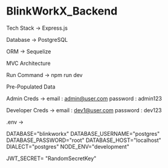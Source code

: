 # BlinkWorkX_Backend

Tech Stack -> Express.js

Database -> PostgreSQL

ORM -> Sequelize

MVC Architecture

Run Command -> npm run dev

Pre-Populated Data

Admin Creds -> 
      email : admin@user.com
      password : admin123

Developer Creds -> 
      email : dev1@user.com
      password : dev123

.env ->

DATABASE="blinkworkx"
DATABASE_USERNAME="postgres"
DATABASE_PASSWORD="root"
DATABASE_HOST="localhost"
DIALECT="postgres"
NODE_ENV="development"

JWT_SECRET= "RandomSecretKey"
